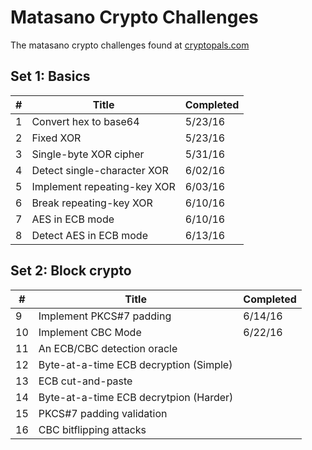 # Matasano Crypto Challenges
The matasano crypto challenges found at [cryptopals.com](https://cryptopals.com)

## Set 1: Basics
| #  | Title                        | Completed |
|----|------------------------------|-----------|
| 1  | Convert hex to base64        |  5/23/16  | 
| 2  | Fixed XOR                    |  5/23/16  |
| 3  | Single-byte XOR cipher       |  5/31/16  |
| 4  | Detect single-character XOR  |  6/02/16  |
| 5  | Implement repeating-key XOR  |  6/03/16  |
| 6  | Break repeating-key XOR      |  6/10/16  |
| 7  | AES in ECB mode              |  6/10/16  |
| 8  | Detect AES in ECB mode       |  6/13/16  |

## Set 2: Block crypto
| #  | Title                                  | Completed |
|----|----------------------------------------|-----------|
| 9  | Implement PKCS#7 padding               |  6/14/16  |
| 10 | Implement CBC Mode                     |  6/22/16  |
| 11 | An ECB/CBC detection oracle            |           |
| 12 | Byte-at-a-time ECB decryption (Simple) |           |
| 13 | ECB cut-and-paste                      |           |
| 14 | Byte-at-a-time ECB decrytpion (Harder) |           |
| 15 | PKCS#7 padding validation              |           |
| 16 | CBC bitflipping attacks                |           |
